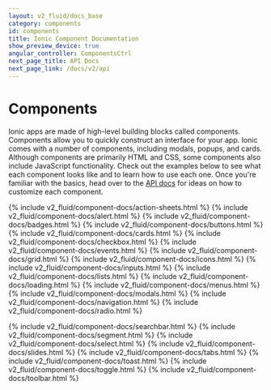 ```yaml
---
layout: v2_fluid/docs_base
category: components
id: components
title: Ionic Component Documentation
show_preview_device: true
angular_controller: ComponentsCtrl
next_page_title: API Docs
next_page_link: /docs/v2/api
---
```


<h1 id="overview">Components</h1>

Ionic apps are made of high-level building blocks called components. Components allow you to quickly construct an interface for your app. Ionic comes with a number of components, including modals, popups, and cards. Although components are primarily HTML and CSS, some components also include JavaScript functionality. Check out the examples below to see what each component looks like and to learn how to use each one. Once you're familiar with the basics, head over to the [API docs](../api) for ideas on how to customize each component.

{% include v2_fluid/component-docs/action-sheets.html %}
{% include v2_fluid/component-docs/alert.html %}
{% include v2_fluid/component-docs/badges.html %}
{% include v2_fluid/component-docs/buttons.html %}
{% include v2_fluid/component-docs/cards.html %}
{% include v2_fluid/component-docs/checkbox.html %}
{% include v2_fluid/component-docs/events.html %}
{% include v2_fluid/component-docs/grid.html %}
{% include v2_fluid/component-docs/icons.html %}
{% include v2_fluid/component-docs/inputs.html %}
{% include v2_fluid/component-docs/lists.html %}
{% include v2_fluid/component-docs/loading.html %}
{% include v2_fluid/component-docs/menus.html %}
{% include v2_fluid/component-docs/modals.html %}
{% include v2_fluid/component-docs/navigation.html %}
{% include v2_fluid/component-docs/radio.html %}
<!-- {% include v2_fluid/component-docs/range.html %} -->
{% include v2_fluid/component-docs/searchbar.html %}
{% include v2_fluid/component-docs/segment.html %}
{% include v2_fluid/component-docs/select.html %}
{% include v2_fluid/component-docs/slides.html %}
{% include v2_fluid/component-docs/tabs.html %}
{% include v2_fluid/component-docs/toast.html %}
{% include v2_fluid/component-docs/toggle.html %}
{% include v2_fluid/component-docs/toolbar.html %}
